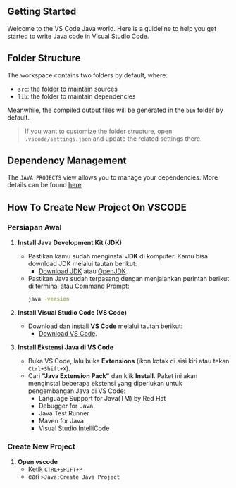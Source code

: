 ## Getting Started

Welcome to the VS Code Java world. Here is a guideline to help you get started to write Java code in Visual Studio Code.

## Folder Structure

The workspace contains two folders by default, where:

- `src`: the folder to maintain sources
- `lib`: the folder to maintain dependencies

Meanwhile, the compiled output files will be generated in the `bin` folder by default.

> If you want to customize the folder structure, open `.vscode/settings.json` and update the related settings there.

## Dependency Management

The `JAVA PROJECTS` view allows you to manage your dependencies. More details can be found [here](https://github.com/microsoft/vscode-java-dependency#manage-dependencies).

## How To Create New Project On VSCODE

### Persiapan Awal
1. **Install Java Development Kit (JDK)**
   - Pastikan kamu sudah menginstal **JDK** di komputer. Kamu bisa download JDK melalui tautan berikut:
     - [Download JDK](https://www.oracle.com/java/technologies/javase-downloads.html) atau [OpenJDK](https://openjdk.java.net/).
   - Pastikan Java sudah terpasang dengan menjalankan perintah berikut di terminal atau Command Prompt:
     ```bash
     java -version
     ```

2. **Install Visual Studio Code (VS Code)**
   - Download dan install **VS Code** melalui tautan berikut:
     - [Download VS Code](https://code.visualstudio.com/).

3. **Install Ekstensi Java di VS Code**
   - Buka VS Code, lalu buka **Extensions** (ikon kotak di sisi kiri atau tekan `Ctrl+Shift+X`).
   - Cari **"Java Extension Pack"** dan klik **Install**. Paket ini akan menginstal beberapa ekstensi yang diperlukan untuk pengembangan Java di VS Code:
     - Language Support for Java(TM) by Red Hat
     - Debugger for Java
     - Java Test Runner
     - Maven for Java
     - Visual Studio IntelliCode


### Create New Project
1. **Open vscode**
   - Ketik `CTRL+SHIFT+P`
   - cari `>Java:Create Java Project`